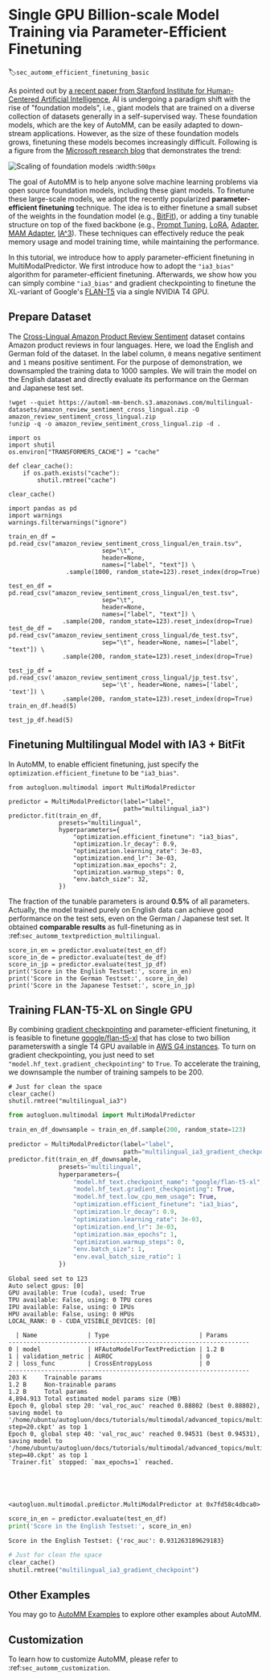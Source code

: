 # Single GPU Billion-scale Model Training via Parameter-Efficient Finetuning
:label:`sec_automm_efficient_finetuning_basic`

As pointed out by [a recent paper from Stanford Institute for Human-Centered Artificial Intelligence](https://arxiv.org/pdf/2108.07258.pdf), 
AI is undergoing a paradigm shift with the rise of "foundation models", i.e., giant models that are trained on a diverse collection of datasets generally in a self-supervised way. 
These foundation models, which are the key of AutoMM, can be easily adapted to down-stream applications. However, as the size of these foundation models grows, finetuning these models becomes increasingly difficult. 
Following is a figure from the [Microsoft research blog](https://www.microsoft.com/en-us/research/blog/using-deepspeed-and-megatron-to-train-megatron-turing-nlg-530b-the-worlds-largest-and-most-powerful-generative-language-model/) that demonstrates the trend:

![Scaling of foundation models](https://www.microsoft.com/en-us/research/uploads/prod/2021/10/model-size-graph.jpg)
:width:`500px`

The goal of AutoMM is to help anyone solve machine learning problems via open source foundation models, including these giant models. 
To finetune these large-scale models, we adopt the recently popularized **parameter-efficient finetuning** technique. 
The idea is to either finetune a small subset of the weights in the foundation model (e.g., [BitFit](https://aclanthology.org/2022.acl-short.1.pdf)), 
or adding a tiny tunable structure on top of the fixed backbone (e.g., [Prompt Tuning](https://aclanthology.org/2021.emnlp-main.243.pdf),
[LoRA](https://arxiv.org/pdf/2106.09685.pdf), [Adapter](https://arxiv.org/abs/1902.00751), [MAM Adapter](https://arxiv.org/pdf/2110.04366.pdf), [IA^3](https://arxiv.org/abs/2205.05638)). 
These techniques can effectively reduce the peak memory usage and model training time, while maintaining the performance.

In this tutorial, we introduce how to apply parameter-efficient finetuning in MultiModalPredictor. 
We first introduce how to adopt the `"ia3_bias"` algorithm for parameter-efficient finetuning. Afterwards, we show how you can simply combine `"ia3_bias"` 
and gradient checkpointing to finetune the XL-variant of Google's [FLAN-T5](https://arxiv.org/abs/2210.11416) via a single NVIDIA T4 GPU. 


## Prepare Dataset

The [Cross-Lingual Amazon Product Review Sentiment](https://webis.de/data/webis-cls-10.html) dataset contains Amazon product reviews in four languages. 
Here, we load the English and German fold of the dataset. In the label column, `0` means negative sentiment and `1` means positive sentiment. 
For the purpose of demonstration, we downsampled the training data to 1000 samples. We will train the model on the English dataset and 
directly evaluate its performance on the German and Japanese test set.


```{.python .input}
!wget --quiet https://automl-mm-bench.s3.amazonaws.com/multilingual-datasets/amazon_review_sentiment_cross_lingual.zip -O amazon_review_sentiment_cross_lingual.zip
!unzip -q -o amazon_review_sentiment_cross_lingual.zip -d .
```


```{.python .input}
import os
import shutil
os.environ["TRANSFORMERS_CACHE"] = "cache"

def clear_cache():
    if os.path.exists("cache"):
        shutil.rmtree("cache")

clear_cache()
```


```{.python .input}
import pandas as pd
import warnings
warnings.filterwarnings("ignore")

train_en_df = pd.read_csv("amazon_review_sentiment_cross_lingual/en_train.tsv",
                          sep="\t",
                          header=None,
                          names=["label", "text"]) \
                .sample(1000, random_state=123).reset_index(drop=True)

test_en_df = pd.read_csv("amazon_review_sentiment_cross_lingual/en_test.tsv",
                          sep="\t",
                          header=None,
                          names=["label", "text"]) \
               .sample(200, random_state=123).reset_index(drop=True)
test_de_df = pd.read_csv("amazon_review_sentiment_cross_lingual/de_test.tsv",
                          sep="\t", header=None, names=["label", "text"]) \
               .sample(200, random_state=123).reset_index(drop=True)

test_jp_df = pd.read_csv('amazon_review_sentiment_cross_lingual/jp_test.tsv',
                          sep='\t', header=None, names=['label', 'text']) \
               .sample(200, random_state=123).reset_index(drop=True)
train_en_df.head(5)
```

```{.python .input}
test_jp_df.head(5)
```

## Finetuning Multilingual Model with IA3 + BitFit

In AutoMM, to enable efficient finetuning, just specify the `optimization.efficient_finetune` to be `"ia3_bias"`.


```{.python .input}
from autogluon.multimodal import MultiModalPredictor

predictor = MultiModalPredictor(label="label",
                                path="multilingual_ia3")
predictor.fit(train_en_df,
              presets="multilingual",
              hyperparameters={
                  "optimization.efficient_finetune": "ia3_bias",
                  "optimization.lr_decay": 0.9,
                  "optimization.learning_rate": 3e-03,
                  "optimization.end_lr": 3e-03,
                  "optimization.max_epochs": 2,
                  "optimization.warmup_steps": 0,
                  "env.batch_size": 32,
              })
```

The fraction of the tunable parameters is around **0.5%** of all parameters. Actually, the model trained purely on English data can achieve good performance 
on the test sets, even on the German / Japanese test set. It obtained **comparable results** as full-finetuning as in :ref:`sec_automm_textprediction_multilingual`.


```{.python .input}
score_in_en = predictor.evaluate(test_en_df)
score_in_de = predictor.evaluate(test_de_df)
score_in_jp = predictor.evaluate(test_jp_df)
print('Score in the English Testset:', score_in_en)
print('Score in the German Testset:', score_in_de)
print('Score in the Japanese Testset:', score_in_jp)
```

## Training FLAN-T5-XL on Single GPU

By combining [gradient checkpointing](https://pytorch.org/docs/stable/checkpoint.html) and parameter-efficient finetuning, it is feasible to finetune 
[google/flan-t5-xl](https://huggingface.co/google/flan-t5-xl) that has close to two billion parameterswith a single T4 GPU available in
[AWS G4 instances](https://aws.amazon.com/ec2/instance-types/g4/). 
To turn on gradient checkpointing, you just need to set `"model.hf_text.gradient_checkpointing"` to `True`. 
To accelerate the training, we downsample the number of training sampels to be 200.


```{.python .input}
# Just for clean the space
clear_cache()
shutil.rmtree("multilingual_ia3")
```


```python
from autogluon.multimodal import MultiModalPredictor

train_en_df_downsample = train_en_df.sample(200, random_state=123) 

predictor = MultiModalPredictor(label="label",
                                path="multilingual_ia3_gradient_checkpoint")
predictor.fit(train_en_df_downsample,
              presets="multilingual",
              hyperparameters={
                  "model.hf_text.checkpoint_name": "google/flan-t5-xl",
                  "model.hf_text.gradient_checkpointing": True,
                  "model.hf_text.low_cpu_mem_usage": True,
                  "optimization.efficient_finetune": "ia3_bias",
                  "optimization.lr_decay": 0.9,
                  "optimization.learning_rate": 3e-03,
                  "optimization.end_lr": 3e-03,
                  "optimization.max_epochs": 1,
                  "optimization.warmup_steps": 0,
                  "env.batch_size": 1,
                  "env.eval_batch_size_ratio": 1
              })

```

```
Global seed set to 123
Auto select gpus: [0]
GPU available: True (cuda), used: True
TPU available: False, using: 0 TPU cores
IPU available: False, using: 0 IPUs
HPU available: False, using: 0 HPUs
LOCAL_RANK: 0 - CUDA_VISIBLE_DEVICES: [0]

  | Name              | Type                         | Params
-------------------------------------------------------------------
0 | model             | HFAutoModelForTextPrediction | 1.2 B 
1 | validation_metric | AUROC                        | 0     
2 | loss_func         | CrossEntropyLoss             | 0     
-------------------------------------------------------------------
203 K     Trainable params
1.2 B     Non-trainable params
1.2 B     Total params
4,894.913 Total estimated model params size (MB)
Epoch 0, global step 20: 'val_roc_auc' reached 0.88802 (best 0.88802), saving model to '/home/ubuntu/autogluon/docs/tutorials/multimodal/advanced_topics/multilingual_ia3_gradient_checkpoint/epoch=0-step=20.ckpt' as top 1
Epoch 0, global step 40: 'val_roc_auc' reached 0.94531 (best 0.94531), saving model to '/home/ubuntu/autogluon/docs/tutorials/multimodal/advanced_topics/multilingual_ia3_gradient_checkpoint/epoch=0-step=40.ckpt' as top 1
`Trainer.fit` stopped: `max_epochs=1` reached.





<autogluon.multimodal.predictor.MultiModalPredictor at 0x7fd58c4dbca0>
```



```python
score_in_en = predictor.evaluate(test_en_df)
print('Score in the English Testset:', score_in_en)
```

```
Score in the English Testset: {'roc_auc': 0.931263189629183}
```


```python
# Just for clean the space
clear_cache()
shutil.rmtree("multilingual_ia3_gradient_checkpoint")
```

## Other Examples

You may go to [AutoMM Examples](https://github.com/awslabs/autogluon/tree/master/examples/automm) to explore other examples about AutoMM.

## Customization
To learn how to customize AutoMM, please refer to :ref:`sec_automm_customization`.
